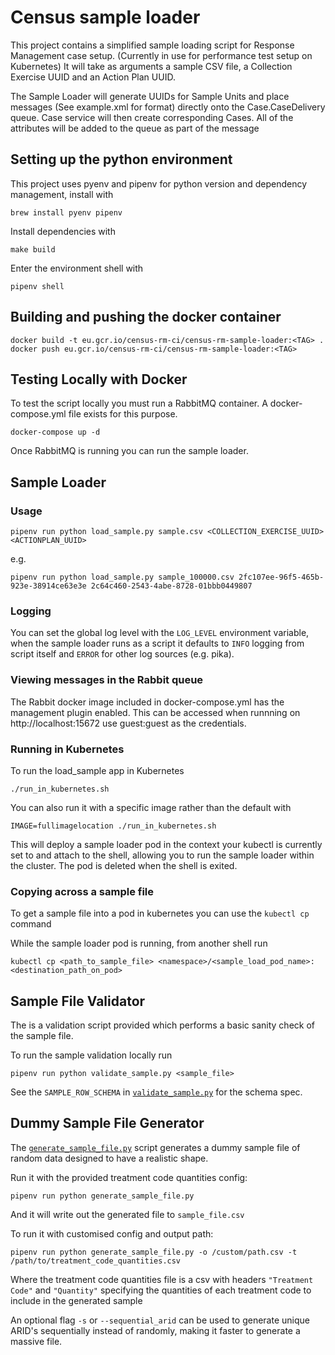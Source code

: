 # Census sample loader
This project contains a simplified sample loading script for Response Management case setup. (Currently in use for performance test setup on Kubernetes) It will take as arguments a sample CSV file, a Collection Exercise UUID and an Action Plan UUID.

The Sample Loader will generate UUIDs for Sample Units and place messages (See example.xml for format) directly onto the Case.CaseDelivery queue. Case service will then create corresponding Cases.
All of the attributes will be added to the queue as part of the message
  

## Setting up the python environment
This project uses pyenv and pipenv for python version and dependency management, install with
```shell script
brew install pyenv pipenv
```

Install dependencies with
```shell script
make build
```

Enter the environment shell with
```shell script
pipenv shell
```

## Building and pushing the docker container
```shell script
docker build -t eu.gcr.io/census-rm-ci/census-rm-sample-loader:<TAG> .
docker push eu.gcr.io/census-rm-ci/census-rm-sample-loader:<TAG>
```

## Testing Locally with Docker
To test the script locally you must run a RabbitMQ container. A docker-compose.yml file exists for this purpose.

```shell script
docker-compose up -d
```

Once RabbitMQ is running you can run the sample loader.


## Sample Loader
### Usage
```shell script
pipenv run python load_sample.py sample.csv <COLLECTION_EXERCISE_UUID> <ACTIONPLAN_UUID>
```
e.g.
```shell script
pipenv run python load_sample.py sample_100000.csv 2fc107ee-96f5-465b-923e-38914ce63e3e 2c64c460-2543-4abe-8728-01bbb0449807
```

### Logging
You can set the global log level with the `LOG_LEVEL` environment variable, when the sample loader runs as a script it defaults to `INFO` logging from script itself and `ERROR` for other log sources (e.g. pika).


### Viewing messages in the Rabbit queue
The Rabbit docker image included in docker-compose.yml has the management plugin enabled. This can be accessed when runnning on http://localhost:15672 use guest:guest as the credentials.


### Running in Kubernetes
To run the load_sample app in Kubernetes 

```shell script
./run_in_kubernetes.sh
```

You can also run it with a specific image rather than the default with
```shell script
IMAGE=fullimagelocation ./run_in_kubernetes.sh
```

This will deploy a sample loader pod in the context your kubectl is currently set to and attach to the shell, allowing you to run the sample loader within the cluster. The pod is deleted when the shell is exited.

### Copying across a sample file
To get a sample file into a pod in kubernetes you can use the `kubectl cp` command

While the sample loader pod is running, from another shell run
```shell script
kubectl cp <path_to_sample_file> <namespace>/<sample_load_pod_name>:<destination_path_on_pod>
```

## Sample File Validator
The is a validation script provided which performs a basic sanity check of the sample file. 

To run the sample validation locally run
```shell script
pipenv run python validate_sample.py <sample_file>
```

See the `SAMPLE_ROW_SCHEMA` in [`validate_sample.py`](/validate_sample.py) for the schema spec.

## Dummy Sample File Generator
The [`generate_sample_file.py`](/generate_sample_file.py) script generates a dummy sample file of random data designed to have a realistic shape.

Run it with the provided treatment code quantities config:
```shell script
pipenv run python generate_sample_file.py
```

And it will write out the generated file to `sample_file.csv`

To run it with customised config and output path:
```shell script
pipenv run python generate_sample_file.py -o /custom/path.csv -t /path/to/treatment_code_quantities.csv
```
Where the treatment code quantities file is a csv with headers `"Treatment Code"` and `"Quantity"` specifying the quantities of each treatment code to include in the generated sample

An optional flag `-s` or `--sequential_arid` can be used to generate unique ARID's sequentially instead of randomly, making it faster to generate a massive file.

